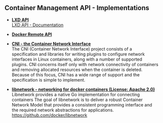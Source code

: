 

## Container Management API - Implementations

- **[LXD API](https://linuxcontainers.org/lxd/rest-api/)**    
[LXD API - Documentation](https://github.com/lxc/lxd/blob/master/doc/rest-api.md)

- **[Docker Remote API](https://docs.docker.com/engine/reference/api/docker_remote_api/)**

- **[CNI - the Container Network Interface](https://github.com/containernetworking/cni)**    
The CNI (Container Network Interface) project consists of a specification and libraries for writing plugins to configure network interfaces in Linux containers, along with a number of supported plugins. CNI concerns itself only with network connectivity of containers and removing allocated resources when the container is deleted. Because of this focus, CNI has a wide range of support and the specification is simple to implement.

- **[libnetwork - networking for docker containers (License: Apache 2.0)](https://github.com/docker/libnetwork)**  
Libnetwork provides a native Go implementation for connecting containers
The goal of libnetwork is to deliver a robust Container Network Model that provides a consistent programming interface and the required network abstractions for applications.
https://github.com/docker/libnetwork


